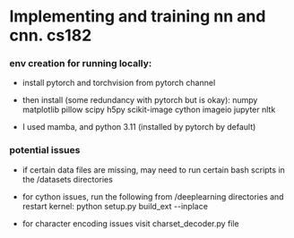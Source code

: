 # Implementing and training nn and cnn. cs182

### env creation for running locally:

- install pytorch and torchvision from pytorch channel

- then install (some redundancy with pytorch but is okay):
numpy matplotlib pillow scipy h5py scikit-image cython imageio jupyter nltk

- I used mamba, and python 3.11 (installed by pytorch by default)

### potential issues

- if certain data files are missing, may need to run certain bash scripts in the /datasets directories

- for cython issues, run the following from /deeplearning directories and restart kernel:
python setup.py build_ext --inplace 

- for character encoding issues visit charset_decoder.py file
